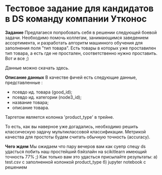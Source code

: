# Тестовое задание для кандидатов в DS команду компании Утконос

**Задание** 
Предлагаеся попробовать себя в решении следующей боевой задачи. 
Необходимо помочь коллегам, занимающимся заведением ассортимента, и разработать алгоритм машинного обучения для заполнения поля "тип товара". 
Есть товары в которых уже проставилен тип товара, а есть где не простален, соответственно нужно проставить. 
Вот и все ;) 

Данные можно скачать здесь.

**Описание данных**
В качестве фичей есть следующие данные, представленные :
* псевдо ид. товара (good_id);
* псевдо ид. категории (node3_id);
* название товара;
* описание товара.

Таргетом является колонка 'product_type' в трейне.

То есть, как вы наверное уже догадались, необходимо решить классическую задачу мультиклассовой классификации. 
Метрикой качества для простоты бyдем считать обычную точность (accuracy).

**Чего ждем**
Мы ожидаем что пару вечеров вам как суепр спецу ds удасться побить наш простейший бэйзлайн на scikitlearn имеющий точность 77% ;)
Как только вам это удасться присылайте результаты: a) test.csv с заполненной колонкой product_type  б) jupyter notebook с решением   



